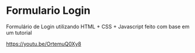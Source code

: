 # Formulario Login
Formulário de Login utilizando HTML + CSS + Javascript feito com base em um tutorial

https://youtu.be/OrtemuQ0Xy8
